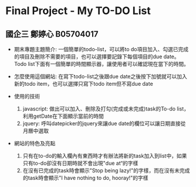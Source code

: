 # Final Project - My TO-DO List
## 國企三 鄭婷心 B05704017

* 期末專題主題簡介:
一個簡單的todo-list，可以將to do項目加入、勾選已完成的項目及刪除不需要的項目，也可以選擇要記錄下每個項目的due date。Todo list下面有一個簡單的時間顯示器，讓使用者可以確認現在當下的時間。

* 怎麼使用這個網站:
在寫下todo-list之後跟due date之後按下加號就可以加入新的todo item，也可以選擇只寫下todo item但不寫due date

* 使用的技術
	1. javascript: 做出可以加入、刪除及打勾(完成或未完成)task的To-do list，利用getDate在下面顯示當前的時間
	2. jquery: 呼叫datepicker的jquery來讓due date的欄位可以讓日期直接從月曆中選取

* 網站的特色及亮點
	1. 只有在to-do的輸入欄內有東西時才有辦法將新的task加入到list中，如果只有to-do卻沒有日期時就不會出現"due at“的字樣
	2. 在沒有已完成的task時會顯示"Stop being lazy!"的字樣，而在沒有未完成的task時會顯示"I have nothing to do, hooray!"的字樣